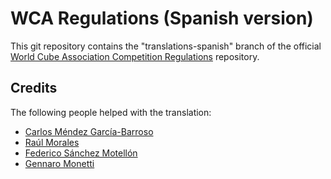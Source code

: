 WCA Regulations (Spanish version)
================================

This git repository contains the "translations-spanish" branch of the official [World Cube Association Competition Regulations](http://worldcubeassociation.org/regulations/) repository.

Credits
-------

The following people helped with the translation:

* [Carlos Méndez García-Barroso](https://www.worldcubeassociation.org/persons/2010GARC02)
* [Raúl Morales](https://www.worldcubeassociation.org/persons/2013MORA02)
* [Federico Sánchez Motellón](https://www.worldcubeassociation.org/persons/2009SANC01)
* [Gennaro Monetti](https://www.worldcubeassociation.org/persons/2017MONE01)
